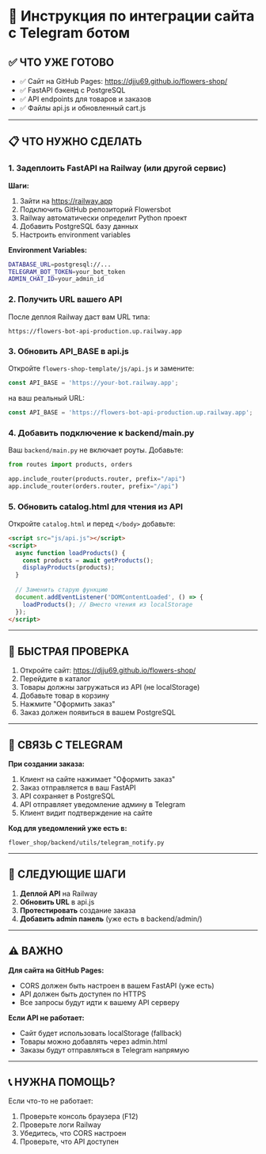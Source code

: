 # 🚀 Инструкция по интеграции сайта с Telegram ботом

## ✅ ЧТО УЖЕ ГОТОВО

- ✅ Сайт на GitHub Pages: https://djju69.github.io/flowers-shop/
- ✅ FastAPI бэкенд с PostgreSQL
- ✅ API endpoints для товаров и заказов
- ✅ Файлы api.js и обновленный cart.js

---

## 📋 ЧТО НУЖНО СДЕЛАТЬ

### 1. Задеплоить FastAPI на Railway (или другой сервис)

**Шаги:**
1. Зайти на https://railway.app
2. Подключить GitHub репозиторий Flowersbot
3. Railway автоматически определит Python проект
4. Добавить PostgreSQL базу данных
5. Настроить environment variables

**Environment Variables:**
```bash
DATABASE_URL=postgresql://...
TELEGRAM_BOT_TOKEN=your_bot_token
ADMIN_CHAT_ID=your_admin_id
```

### 2. Получить URL вашего API

После деплоя Railway даст вам URL типа:
```
https://flowers-bot-api-production.up.railway.app
```

### 3. Обновить API_BASE в api.js

Откройте `flowers-shop-template/js/api.js` и замените:
```javascript
const API_BASE = 'https://your-bot.railway.app';
```
на ваш реальный URL:
```javascript
const API_BASE = 'https://flowers-bot-api-production.up.railway.app';
```

### 4. Добавить подключение к backend/main.py

Ваш `backend/main.py` не включает роуты. Добавьте:

```python
from routes import products, orders

app.include_router(products.router, prefix="/api")
app.include_router(orders.router, prefix="/api")
```

### 5. Обновить catalog.html для чтения из API

Откройте `catalog.html` и перед `</body>` добавьте:

```html
<script src="js/api.js"></script>
<script>
  async function loadProducts() {
    const products = await getProducts();
    displayProducts(products);
  }
  
  // Заменить старую функцию
  document.addEventListener('DOMContentLoaded', () => {
    loadProducts(); // Вместо чтения из localStorage
  });
</script>
```

---

## 🔧 БЫСТРАЯ ПРОВЕРКА

1. Откройте сайт: https://djju69.github.io/flowers-shop/
2. Перейдите в каталог
3. Товары должны загружаться из API (не localStorage)
4. Добавьте товар в корзину
5. Нажмите "Оформить заказ"
6. Заказ должен появиться в вашем PostgreSQL

---

## 📱 СВЯЗЬ С TELEGRAM

**При создании заказа:**
1. Клиент на сайте нажимает "Оформить заказ"
2. Заказ отправляется в ваш FastAPI
3. API сохраняет в PostgreSQL
4. API отправляет уведомление админу в Telegram
5. Клиент видит подтверждение на сайте

**Код для уведомлений уже есть в:**
```
flower_shop/backend/utils/telegram_notify.py
```

---

## 🎯 СЛЕДУЮЩИЕ ШАГИ

1. **Деплой API** на Railway
2. **Обновить URL** в api.js
3. **Протестировать** создание заказа
4. **Добавить admin панель** (уже есть в backend/admin/)

---

## ⚠️ ВАЖНО

**Для сайта на GitHub Pages:**
- CORS должен быть настроен в вашем FastAPI (уже есть)
- API должен быть доступен по HTTPS
- Все запросы будут идти к вашему API серверу

**Если API не работает:**
- Сайт будет использовать localStorage (fallback)
- Товары можно добавлять через admin.html
- Заказы будут отправляться в Telegram напрямую

---

## 📞 НУЖНА ПОМОЩЬ?

Если что-то не работает:
1. Проверьте консоль браузера (F12)
2. Проверьте логи Railway
3. Убедитесь, что CORS настроен
4. Проверьте, что API доступен


